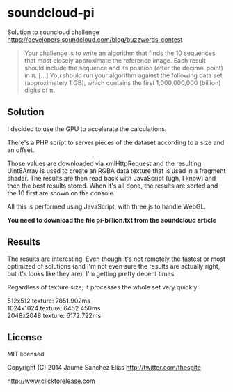 soundcloud-pi
=============

Solution to souncloud challenge  
https://developers.soundcloud.com/blog/buzzwords-contest

>Your challenge is to write an algorithm that finds the 10 sequences that most closely approximate the reference image. Each result should include the sequence and its position (after the decimal point) in π. [...] You should run your algorithm against the following data set (approximately 1 GB), which contains the first 1,000,000,000 (billion) digits of π.

Solution
-------

I decided to use the GPU to accelerate the calculations.

There's a PHP script to server pieces of the dataset according to a size and an offset.

Those values are downloaded via xmlHttpRequest and the resulting Uint8Array is used to create an RGBA data texture that is used in a fragment shader. The results are then read back with JavaScript (ugh, I know) and then the best results stored. When it's all done, the results are sorted and the 10 first are shown on the console.

All this is performed using JavaScript, with three.js to handle WebGL.

**You need to download the file pi-billion.txt from the soundcloud article**

Results
-------

The results are interesting. Even though it's not remotely the fastest or most optimized of solutions (and I'm not even sure the results are actually right, but it's looks like they are), I'm getting pretty decent times.

Regardless of texture size, it processes the whole set very quickly: 

512x512 texture: 7851.902ms  
1024x1024 texture: 6452.450ms  
2048x2048 texture: 6172.722ms

License
-------

MIT licensed

Copyright (C) 2014 Jaume Sanchez Elias http://twitter.com/thespite

http://www.clicktorelease.com